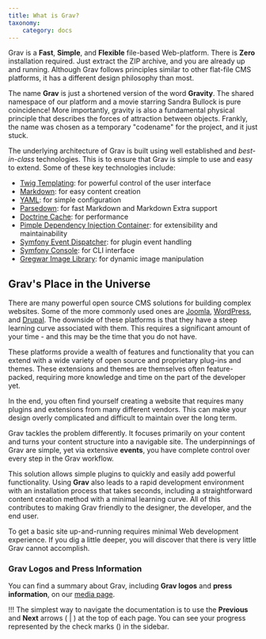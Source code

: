 ```yaml
---
title: What is Grav?
taxonomy:
    category: docs
---
```


Grav is a **Fast**, **Simple**, and **Flexible** file-based Web-platform. There is **Zero** installation required.  Just extract the ZIP archive, and you are already up and running.  Although Grav follows principles similar to other flat-file CMS platforms, it has a different design philosophy than most.

The name **Grav** is just a shortened version of the word **Gravity**. The shared namespace of our platform and a movie starring Sandra Bullock is pure coincidence! More importantly, gravity is also a fundamental physical principle that describes the forces of attraction between objects. Frankly, the name was chosen as a temporary "codename" for the project, and it just stuck.

The underlying architecture of Grav is built using well established and _best-in-class_ technologies. This is to ensure that Grav is simple to use and easy to extend. Some of these key technologies include:

* [Twig Templating](https://twig.symfony.com/): for powerful control of the user interface
* [Markdown](https://en.wikipedia.org/wiki/Markdown): for easy content creation
* [YAML](https://yaml.org): for simple configuration
* [Parsedown](https://parsedown.org/): for fast Markdown and Markdown Extra support
* [Doctrine Cache](https://www.doctrine-project.org/projects/doctrine-orm/en/2.6/reference/caching.html): for performance
* [Pimple Dependency Injection Container](https://github.com/silexphp/Pimple): for extensibility and maintainability
* [Symfony Event Dispatcher](https://symfony.com/doc/current/components/event_dispatcher.html): for plugin event handling
* [Symfony Console](https://symfony.com/doc/current/components/console.html): for CLI interface
* [Gregwar Image Library](https://github.com/Gregwar/Image): for dynamic image manipulation

## Grav's Place in the Universe

There are many powerful open source CMS solutions for building complex websites.  Some of the more commonly used ones are [Joomla](https://www.joomla.org), [WordPress](https://wordpress.org), and [Drupal](https://www.drupal.org). The downside of these platforms is that they have a steep learning curve associated with them. This requires a significant amount of your time - and this may be the time that you do not have.

These platforms provide a wealth of features and functionality that you can extend with a wide variety of open source and proprietary plug-ins and themes.  These extensions and themes are themselves often feature-packed, requiring more knowledge and time on the part of the developer yet.

In the end, you often find yourself creating a website that requires many plugins and extensions from many different vendors. This can make your design overly complicated and difficult to maintain over the long term.

Grav tackles the problem differently.  It focuses primarily on your content and turns your content structure into a navigable site.  The underpinnings of Grav are simple, yet via extensive **events**, you have complete control over every step in the Grav workflow.

This solution allows simple plugins to quickly and easily add powerful functionality. Using **Grav** also leads to a rapid development environment with an installation process that takes seconds, including a straightforward content creation method with a minimal learning curve. All of this contributes to making Grav friendly to the designer, the developer, and the end user.

To get a basic site up-and-running requires minimal Web development experience. If you dig a little deeper, you will discover that there is very little Grav cannot accomplish.

### Grav Logos and Press Information

You can find a summary about Grav, including **Grav logos** and **press information**, on our [media page](https://getgrav.org/media).

!!! The simplest way to navigate the documentation is to use the **Previous** and **Next** arrows (<i class="fa fa-angle-left"></i> | <i class="fa fa-angle-right"></i>) at the top of each page. You can see your progress represented by the check marks (<i class="fa fa-check-circle"></i>) in the sidebar.
